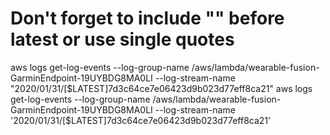 # Don't forget to include "\" before latest or use single quotes
 aws logs get-log-events --log-group-name /aws/lambda/wearable-fusion-GarminEndpoint-19UYBDG8MA0LI --log-stream-name "2020/01/31/[\$LATEST]7d3c64ce7e06423d9b023d77eff8ca21"
 aws logs get-log-events --log-group-name /aws/lambda/wearable-fusion-GarminEndpoint-19UYBDG8MA0LI --log-stream-name '2020/01/31/[$LATEST]7d3c64ce7e06423d9b023d77eff8ca21'
